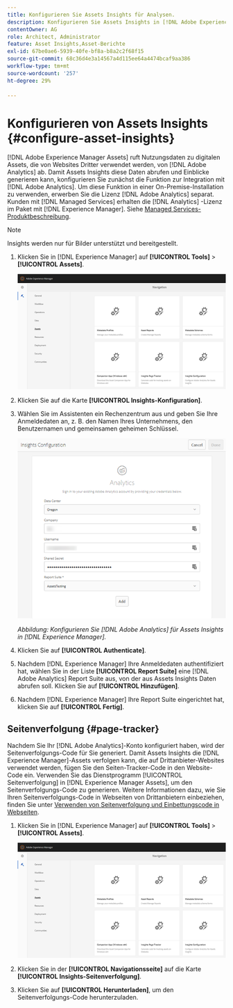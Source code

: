 ```yaml
---
title: Konfigurieren Sie Assets Insights für Analysen.
description: Konfigurieren Sie Assets Insights in [!DNL Adobe Experience Manager Assets].
contentOwner: AG
role: Architect, Administrator
feature: Asset Insights,Asset-Berichte
exl-id: 67be0ae6-5939-40fe-bf8a-b8a2c2f68f15
source-git-commit: 68c36d4e3a14567a4d115ee64a4474bcaf9aa386
workflow-type: tm+mt
source-wordcount: '257'
ht-degree: 29%

---
```


# Konfigurieren von Assets Insights {#configure-asset-insights}

[!DNL Adobe Experience Manager Assets] ruft Nutzungsdaten zu digitalen Assets, die von Websites Dritter verwendet werden, von [!DNL Adobe Analytics] ab. Damit Assets Insights diese Daten abrufen und Einblicke generieren kann, konfigurieren Sie zunächst die Funktion zur Integration mit [!DNL Adobe Analytics]. Um diese Funktion in einer On-Premise-Installation zu verwenden, erwerben Sie die Lizenz [!DNL Adobe Analytics] separat. Kunden mit [!DNL Managed Services] erhalten die [!DNL Analytics] -Lizenz im Paket mit [!DNL Experience Manager]. Siehe [Managed Services-Produktbeschreibung](https://helpx.adobe.com/legal/product-descriptions/adobe-experience-manager-managed-services.html).

>[!NOTE]
>
>Insights werden nur für Bilder unterstützt und bereitgestellt.

1. Klicken Sie in [!DNL Experience Manager] auf **[!UICONTROL Tools]** > **[!UICONTROL Assets]**.

   ![chlimage_1-72](assets/chlimage_1-210.png)

1. Klicken Sie auf die Karte **[!UICONTROL Insights-Konfiguration]**.
1. Wählen Sie im Assistenten ein Rechenzentrum aus und geben Sie Ihre Anmeldedaten an, z. B. den Namen Ihres Unternehmens, den Benutzernamen und gemeinsamen geheimen Schlüssel.

   ![Konfigurieren von Adobe Analytics für Asset Insights in Experience Manager](assets/insights_config2.png)

   *Abbildung: Konfigurieren Sie  [!DNL Adobe Analytics] für Assets Insights in  [!DNL Experience Manager].*

1. Klicken Sie auf **[!UICONTROL Authenticate]**.
1. Nachdem [!DNL Experience Manager] Ihre Anmeldedaten authentifiziert hat, wählen Sie in der Liste **[!UICONTROL Report Suite]** eine [!DNL Adobe Analytics] Report Suite aus, von der aus Assets Insights Daten abrufen soll. Klicken Sie auf **[!UICONTROL Hinzufügen]**.
1. Nachdem [!DNL Experience Manager] Ihre Report Suite eingerichtet hat, klicken Sie auf **[!UICONTROL Fertig]**.

## Seitenverfolgung {#page-tracker}

Nachdem Sie Ihr [!DNL Adobe Analytics]-Konto konfiguriert haben, wird der Seitenverfolgungs-Code für Sie generiert. Damit Assets Insights die [!DNL Experience Manager]-Assets verfolgen kann, die auf Drittanbieter-Websites verwendet werden, fügen Sie den Seiten-Tracker-Code in den Website-Code ein. Verwenden Sie das Dienstprogramm [!UICONTROL Seitenverfolgung] in [!DNL Experience Manager Assets], um den Seitenverfolgungs-Code zu generieren. Weitere Informationen dazu, wie Sie Ihren Seitenverfolgungs-Code in Webseiten von Drittanbietern einbeziehen, finden Sie unter [Verwenden von Seitenverfolgung und Einbettungscode in Webseiten](/help/assets/use-page-tracker.md).

1. Klicken Sie in [!DNL Experience Manager] auf **[!UICONTROL Tools]** > **[!UICONTROL Assets]**.

   ![chlimage_1-73](assets/chlimage_1-214.png)

1. Klicken Sie in der **[!UICONTROL Navigationsseite]** auf die Karte **[!UICONTROL Insights-Seitenverfolgung]**.
1. Klicken Sie auf **[!UICONTROL Herunterladen]**, um den Seitenverfolgungs-Code herunterzuladen.
